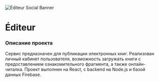 ![Éditeur Social Banner](https://sun9-37.userapi.com/impg/JiFyrnAd1KbSwEabeQ-e_sG831CGClzEXAthOw/dMu8kVab2vw.jpg?size=970x244&quality=96&sign=0adf4eecc9de2b2cc95207508efeb3b2&type=album)

# Éditeur

### Описание проекта
Сервис предназначен для публикации электронных книг.
Реализован личный кабинет пользователя, возможность загружать книги с предоставлением ознакомительного фрагмента, а также онлайн-читалка.
Проект выполнен на React, с backend на Node.js и базой данных Firebase.
